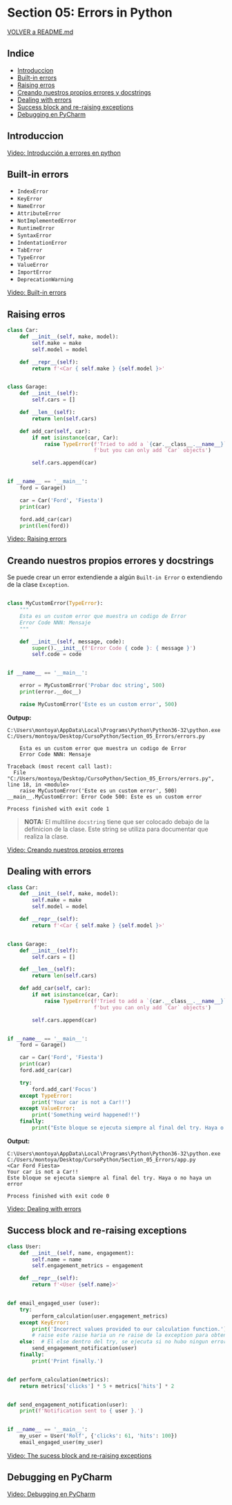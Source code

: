 ﻿# Section 05: Errors in Python

[VOLVER a README.md](README.md)

## Indice

* [Introduccion](#introduccion)
* [Built-in errors](#built-in-errors)
* [Raising erros](#raising-errors)
* [Creando nuestros propios errores y docstrings](#creando-nuestros-propios-errores-y-docstrings)
* [Dealing with errors](#dealing-with-errors)
* [Success block and re-raising exceptions](#success-block-and-re-raising-exceptions)
* [Debugging en PyCharm](#debugging-en-pycharm)

## Introduccion

[Video: Introducción a errores en python](https://www.udemy.com/the-complete-python-course/learn/v4/t/lecture/9445238?start=0)

## Built-in errors

* ``IndexError``
* ``KeyError``
* ``NameError``
* ``AttributeError``
* ``NotImplementedError``
* ``RuntimeError``
* ``SyntaxError``
* ``IndentationError``
* ``TabError``
* ``TypeError``
* ``ValueError``
* ``ImportError``
* ``DeprecationWarning``


[Video: Built-in errors](https://www.udemy.com/the-complete-python-course/learn/v4/t/lecture/9445244?start=0)

## Raising erros

```python
class Car:
    def __init__(self, make, model):
        self.make = make
        self.model = model

    def __repr__(self):
        return f'<Car { self.make } {self.model }>'


class Garage:
    def __init__(self):
        self.cars = []

    def __len__(self):
        return len(self.cars)

    def add_car(self, car):
        if not isinstance(car, Car):
            raise TypeError(f'Tried to add a `{car.__class__.__name__}` to the garage, '
                            f'but you can only add `Car` objects')

        self.cars.append(car)


if __name__ == '__main__':
    ford = Garage()

    car = Car('Ford', 'Fiesta')
    print(car)

    ford.add_car(car)
    print(len(ford))
```

[Video: Raising errors](https://www.udemy.com/the-complete-python-course/learn/v4/t/lecture/9445250?start=0)


## Creando nuestros propios errores y docstrings


Se puede crear un error extendiende a algún ``Built-in Error`` o extendiendo de la clase ``Exception``.

```python

class MyCustomError(TypeError):
    """
    Esta es un custom error que muestra un codigo de Error
    Error Code NNN: Mensaje
    """

    def __init__(self, message, code):
        super().__init__(f'Error Code { code }: { message }')
        self.code = code


if __name__ == '__main__':

    error = MyCustomError('Probar doc string', 500)
    print(error.__doc__)

    raise MyCustomError('Este es un custom error', 500)

```

**Outpup:**  

```console
C:\Users\montoya\AppData\Local\Programs\Python\Python36-32\python.exe C:/Users/montoya/Desktop/CursoPython/Section_05_Errors/errors.py

    Esta es un custom error que muestra un codigo de Error
    Error Code NNN: Mensaje
    
Traceback (most recent call last):
  File "C:/Users/montoya/Desktop/CursoPython/Section_05_Errors/errors.py", line 18, in <module>
    raise MyCustomError('Este es un custom error', 500)
__main__.MyCustomError: Error Code 500: Este es un custom error

Process finished with exit code 1
```

> **NOTA:** El multiline ``docstring`` tiene que ser colocado debajo de la definicion de la clase. Este string se utiliza para documentar que realiza la clase.

[Video: Creando nuestros propios errores](https://www.udemy.com/the-complete-python-course/learn/v4/t/lecture/9445258?start=0)

## Dealing with errors

```python
class Car:
    def __init__(self, make, model):
        self.make = make
        self.model = model

    def __repr__(self):
        return f'<Car { self.make } {self.model }>'


class Garage:
    def __init__(self):
        self.cars = []

    def __len__(self):
        return len(self.cars)

    def add_car(self, car):
        if not isinstance(car, Car):
            raise TypeError(f'Tried to add a `{car.__class__.__name__}` to the garage, '
                            f'but you can only add `Car` objects')

        self.cars.append(car)


if __name__ == '__main__':
    ford = Garage()

    car = Car('Ford', 'Fiesta')
    print(car)
    ford.add_car(car)

    try:
        ford.add_car('Focus')
    except TypeError:
        print('Your car is not a Car!!')
    except ValueError:
        print('Something weird happened!!')
    finally:
        print("Este bloque se ejecuta siempre al final del try. Haya o no haya un error")

```

**Output:**

```console
C:\Users\montoya\AppData\Local\Programs\Python\Python36-32\python.exe C:/Users/montoya/Desktop/CursoPython/Section_05_Errors/app.py
<Car Ford Fiesta>
Your car is not a Car!!
Este bloque se ejecuta siempre al final del try. Haya o no haya un error

Process finished with exit code 0

```

[Video: Dealing with errors](https://www.udemy.com/the-complete-python-course/learn/v4/t/lecture/9445260?start=0)

## Success block and re-raising exceptions

```python
class User:
    def __init__(self, name, engagement):
        self.name = name
        self.engagement_metrics = engagement

    def __repr__(self):
        return f'<User {self.name}>'


def email_engaged_user (user):
    try:
        perform_calculation(user.engagement_metrics)
    except KeyError:
        print('Incorrect values provided to our calculation function.')
        # raise este raise haria un re raise de la exception para obtener el trace, pero interrumpe la ejecucion
    else:  # El else dentro del try, se ejecuta si no hubo ningun error. A diferencia del finally que se ejecuta siempre
        send_engagement_notification(user)
    finally:
        print('Print finally.')


def perform_calculation(metrics):
    return metrics['clicks'] * 5 + metrics['hits'] * 2


def send_engagement_notification(user):
    print(f'Notification sent to { user }.')


if __name__ == '__main__':
    my_user = User('Rolf', {'clicks': 61, 'hits': 100})
    email_engaged_user(my_user)
```

[Video: The sucess block and re-raising exceptions](https://www.udemy.com/the-complete-python-course/learn/v4/t/lecture/9445266?start=0)

## Debugging en PyCharm

[Video: Debugging en PyCharm](https://www.udemy.com/the-complete-python-course/learn/v4/t/lecture/9445270?start=0)